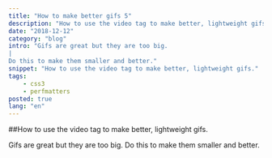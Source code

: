```yaml
---
title: "How to make better gifs 5"
description: "How to use the video tag to make better, lightweight gifs."
date: "2018-12-12"
category: "blog"
intro: "Gifs are great but they are too big.
|
Do this to make them smaller and better."
snippet: "How to use the video tag to make better, lightweight gifs."
tags:
    - css3
    - perfmatters
posted: true
lang: "en"
---
```


##How to use the video tag to make better, lightweight gifs.

Gifs are great but they are too big. Do this to make them smaller and better.